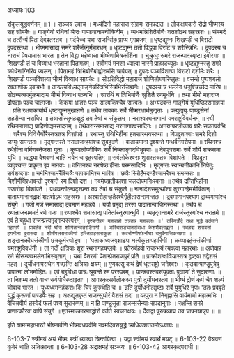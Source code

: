अध्यायः 103

संकुलयुद्धवर्णनम् ॥ 1 ॥
सञ्जय उवाच ।
मध्यंदिनो महाराज संग्रामः समपद्यत ।
लोकक्षयकरो रौद्रो भीष्मस्य सह सोमकैः ॥
गाङ्गेयो रथिनां श्रेष्ठः पाण्डवानामनीकिनीम् ।
व्यधमन्निशितैर्बाणैः शतशोऽथ सहस्रशः ॥
संममर्द च तत्सैन्यं पिता देवव्रतस्तव ।
मर्दयेच्च यथा राजन्सिंहः प्राप्य मृगव्रजम् ॥
धृष्टद्युम्नः शिखण्डी च विराटो द्रुपदस्तथा ।
भीष्ममासाद्य समरे शरैर्जघ्नुर्महारथम् ॥
धृष्टद्युम्नं ततो विद्ध्वा विराटं च शरैस्त्रिभिः ।
द्रुपदस्य च नाराचं प्रेषयामास भारत ॥
तेन विद्धा महेष्वासा भीष्मेणामित्रकर्शिना ।
चुक्रुधुः समरे राजन्पादस्पृष्टा इवोरगाः ॥
शिखण्डी तं च विव्याध भरतानां पितामहम् ।
स्त्रीमयं मनसा ध्यात्वा नास्मै प्राहरदच्युतः ॥
धृष्टद्युम्नस्तु समरे क्रोधेनाग्निरिव ज्वलन् ।
पितामहं त्रिभिर्बाणैर्बाह्वोरुरसि चार्पयत् ॥
द्रुपदः पञ्चविंशत्या विराटो दशमिः शरैः ।
शिखण्डी पञ्चविंशत्या भीष्मं विव्याध सायकैः ॥
सोऽतिविद्धो महाराज शोणितौघपरिप्लुतः ।
वसन्ते पुष्पशबलो रक्ताशोक इवाबभौ ॥
तान्प्रत्यविध्यद्गाङ्गेयस्त्रिभिस्त्रिभिरजिह्मगैः ।
द्रुपदस्य च भल्लेन धनुश्चिच्छेद मारिष ॥
सोऽन्यत्कार्मुकमादाय भीष्मं विव्याध पञ्चभिः ।
सारथिं च त्रिभिर्बाणैः सुशितै रणमूर्धनि ॥
तथा भीमो महाराज द्रौपद्याः पञ्च चात्मजाः ।
केकया भ्रातरः पञ्च सात्यकिश्चैव सात्वतः ॥
अभ्यद्रवन्त गाङ्गेयं युधिष्ठिरसमाज्ञया ।
प्रति रक्षणकार्यार्थं धृष्टद्युम्नमुखान्रणे ॥
तथैव तावकाः सर्वे भीष्मरक्षार्थमुद्यताः ।
प्रत्युद्ययुः पाण्डुसेनां सहसैन्या नराधिप ॥
तत्रासीत्सुमहद्युद्धं तव तेषां च संकुलम् ।
नराश्वरथनागानां यमराष्ट्रविवर्धनम् ॥
रथी रथिनमासाद्य प्राहिणोद्यमसादनम् ।
तथेतरान्समासाद्य नरनागाश्वसादिनः ॥
अनयन्परलोकाय शरैः सन्नतपर्वभिः ।
शरैश्च विविधैर्घोरैस्तत्रतत्र विशांपते ॥
रथास्तु रथिभिर्हीना हतसारथयस्तथा ।
विप्रद्रुताश्वाः समरे दिशो जग्मुः समन्ततः ॥
मृद्गन्तस्ते नरान्राजन्हयांश्च सुबहून्रणे ।
वातायमाना दृश्यन्ते गन्धर्वनगरोपमाः ॥
रथिनश्च रथैर्हीना वर्मिणस्तेजसा युताः ।
कुण्डलोष्णीषिणः सर्वे निष्काङ्गदविभूषणाः ॥
देवपुत्रसमाः सर्वे शौर्ये शक्रसमा युधि ।
ऋद्ध्या वैश्रवणां चाति नयेन च बृहस्पतिम् ॥
सर्वलोकेश्वराः शूरास्तत्रतत्र विशांपते ।
विप्रद्रुता व्यदृश्यन्त प्राकृता इव मानवाः ॥
दन्तिनश्च नरश्रेष्ठ हीनाः परमसादिभिः ।
मृद्गन्तः स्वान्यनीकानि निपेतुः सर्वशब्दगाः ॥
चर्मभिश्चामरैश्चित्रैः पताकाभिश्च मारिष ।
छत्रैः सितैर्हेमदण्डैश्चामरैश्च समन्ततः ॥
विशीर्णैर्विप्रधावन्तो दृश्यन्ते स्म दिशो दश ।
नवमेघप्रतीकाशा जलदोपमनिःस्वनाः ॥
तथैव दन्तिभिर्हीना गजारोहा विशांपते ।
प्रधावन्तोऽन्वदृश्यन्त तव तेषां च संकुले ॥
नानादेशसमुत्थांश्च तुरगान्हेमभीषितान् ।
वातायमानानद्राक्षं शतशोऽथ सहस्रशः ॥
अश्वारोहान्हतैरश्वैर्गृहीतासन्समन्ततः ।
द्रवमाणानपश्याम द्राव्यमाणांश्च संयुगे ॥
गजो गजं समासाद्य द्रवमाणं महाहवे ।
ययौ प्रमृद्य तरसा पादातान्वाजिनस्तथा ।
तथैव च रथान्राजन्प्रममर्द रणे गजः ॥
रथाश्चैव समासाद्य पतितांस्तुरगान्भुवि ।
व्यमृद्गन्समरे राजंस्तुरगांश्च नरान्रमे ॥
एवं ते बहुधा राजन्प्रत्यमृद्गन्परस्परम् ।
`दृश्यन्तेस्म महाबाहो तत्रतत्र महाबलाः ॥'
तस्मिन्रौद्रे तथा युद्धे वर्तमाने महाभये ।
प्रावर्तत नदी घोरा शोमितान्त्रतरङ्गिणी ॥
अस्थिसङ्घातसंबाधा केशशैवलाद्वला ।
रथह्रदा शरावर्ता हयमीना दुरासदा ॥
शीर्षोपलसमाकीर्णा हस्तिग्राहसमाकुला ।
कवचोष्णीषफेनौघा धनुर्वेगासिकच्छपा ॥
` शङ्खनक्रौघसंकीर्णा छत्रकूर्मरथोडुपा ।
'पताकाध्वजवृक्षाढ्या मर्त्यकूलापहारिणी ।
क्रव्यादहंससंकीर्णा यमराष्ट्रविवर्धनी ॥
तां नदीं क्षत्रियाः शूरा रथनागहयप्लवैः ।
प्रतेरुर्बहवो राजन्भयं त्यक्त्वा महारथाः ॥
अपोवाह रणे भीरून्कश्मलेनाभिसंवृतान् ।
यथा वैतरणी प्रेतान्प्रेतराजपुरं प्रति ॥
प्राक्रोशन्क्षत्रियास्तत्र दृष्ट्वा तद्वैशसं महत् ।
दुर्योधनापराधेन गच्छन्ति क्षत्रियाः क्षयम् ॥
गुणवत्सु कथं द्वेषं धृतराष्ट्रो जनेश्वरः ।
कृतवान्पाण्डुपुत्रेषु पापात्मा लोभमोहितः ॥
एवं बहुविधा वाचः श्रूयन्ते स्म परस्परम् ।
पाण्डवस्तवसंयुक्ताः पुत्राणां ते सुदारुणाः ॥
ता निशम्य ततो वाचः सर्वयोधैरुदाहृताः ।
आगस्कृत्सर्वलोकस्य पुत्रो दुर्योधनस्तव ॥
भीष्मं द्रोणं कृपं चैव शल्यं चोवाच भारत ।
युध्यध्वमनहंकराः किं चिरं कुरुथेति च ॥
`इति दुर्योधनोत्सृष्टाः सर्वे युयुधिरे नृपाः
'ततः प्रववृते युद्धं कुरूणां पाण्डवैः सह ।
अक्षद्यूतकृतं राजन्सुघोरं वैशसं तदा ॥
यत्पुरा न निगृह्णासि वार्यमाणो महात्मभिः ।
वैचित्रवीर्य तस्येदं फलं पश्य सुदारुणम् ॥
न हि पाण्डुसुता राजन्ससैन्याः सपदानुगाः ।
रक्षन्ति समरे प्राणान्कौरवा वापि संयुगे ॥
एतस्मात्कारणाद्धोरो वर्तते स्वजनक्षयः ।
दैवाद्वा पुरुषव्याघ्र तव चापनयान्नृप ॥ ॥ 

इति श्रामन्महाभारते भीष्मपर्वणि भीष्मवधपर्वणि नवमदिवसयुद्धे त्र्यधिकशततमोऽध्यायः ॥

6-103-7 स्त्रीमयं अयं भीष्मः स्त्रीं ध्यात्वा चिन्तयित्वा । यद्वा स्त्रीमयं स्वार्थे मयट् ॥ 6-103-22 वैश्रवणं कुबेरं चाति अतिक्रान्ता ॥ 6-103-28 अद्राक्षमहं सञ्जयः ॥ 6-103-42 आगस्कृदपराधी ॥
